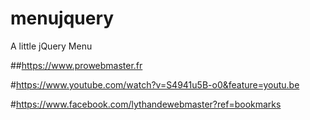 # menujquery
A little jQuery Menu

##https://www.prowebmaster.fr

#https://www.youtube.com/watch?v=S4941u5B-o0&feature=youtu.be

#https://www.facebook.com/lythandewebmaster?ref=bookmarks
